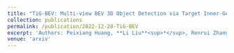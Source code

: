 ```yaml
---
title: "TiG-BEV: Multi-view BEV 3D Object Detection via Target Inner-Geometry Learning"
collection: publications
permalink: /publication/2022-12-28-TiG-BEV
excerpt: 'Authors: Peixiang Huang, **Li Liu**<sup>*</sup>, Renrui Zhang, et al(<sup>*</sup> Equal Contribution & Corresponding Author)'
venue: 'arxiv'
---
```

